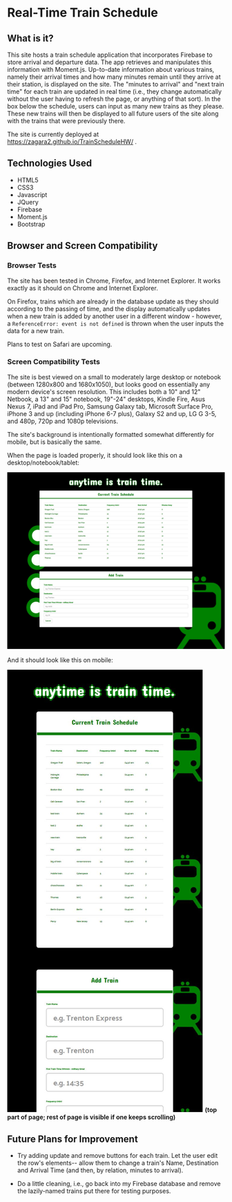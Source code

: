 # Real-Time Train Schedule


## What is it?

This site hosts a train schedule application that incorporates Firebase to store arrival and departure data. The app retrieves and manipulates this information with Moment.js. Up-to-date information about various trains, namely their arrival times and how many minutes remain until they arrive at their station, is displayed on the site. The "minutes to arrival" and "next train time" for each train are updated in real time (i.e., they change automatically without the user having to refresh the page, or anything of that sort). In the box below the schedule, users can input as many new trains as they please. These new trains will then be displayed to all future users of the site along with the trains that were previously there. 

The site is currently deployed at https://zagara2.github.io/TrainScheduleHW/ .

## Technologies Used

* HTML5
* CSS3
* Javascript 
* JQuery
* Firebase
* Moment.js
* Bootstrap

## Browser and Screen Compatibility

### Browser Tests

The site has been tested in Chrome, Firefox, and Internet Explorer. It works exactly as it should on Chrome and Internet Explorer. 

On Firefox, trains which are already in the database update as they should according to the passing of time, and the display automatically updates when a new train is added by another user in a different window - however, a `ReferenceError: event is not defined` is thrown when the user inputs the data for a new train.

Plans to test on Safari are upcoming.

### Screen Compatibility Tests

The site is best viewed on a small to moderately large desktop or notebook (between 1280x800 and 1680x1050), but looks good on essentially any modern device's screen resolution. This includes both a 10" and 12" Netbook, a 13" and 15" notebook, 19"-24" desktops, Kindle Fire, Asus Nexus 7, iPad and iPad Pro, Samsung Galaxy tab, Microsoft Surface Pro, iPhone 3 and up (including iPhone 6-7 plus), Galaxy S2 and up, LG G 3-5, and 480p, 720p and 1080p televisions. 

The site's background is intentionally formatted somewhat differently for mobile, but is basically the same.

When the page is loaded properly, it should look like this on a desktop/notebook/tablet:

![Desktop/Notebook/Tablet Screen](/assets/images/trainschedule.JPG)

And it should look like this on mobile:

![Mobile Screen](/assets/images/mobile.JPG)
**(top part of page; rest of page is visible if one keeps scrolling)**

## Future Plans for Improvement

* Try adding update and remove buttons for each train. Let the user edit the row's elements-- allow them to change a train's Name, Destination and Arrival Time (and then, by relation, minutes to arrival).

* Do a little cleaning, i.e., go back into my Firebase database and remove the lazily-named trains put there for testing purposes.